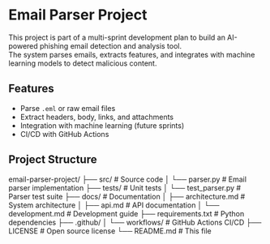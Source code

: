 # Email Parser Project

This project is part of a multi-sprint development plan to build an AI-powered phishing email detection and analysis tool.  
The system parses emails, extracts features, and integrates with machine learning models to detect malicious content.

##  Features
- Parse `.eml` or raw email files
- Extract headers, body, links, and attachments
- Integration with machine learning (future sprints)
- CI/CD with GitHub Actions

##  Project Structure
email-parser-project/
├── src/                    # Source code
│   └── parser.py          # Email parser implementation
├── tests/                  # Unit tests
│   └── test_parser.py     # Parser test suite
├── docs/                   # Documentation
│   ├── architecture.md    # System architecture
│   ├── api.md            # API documentation
│   └── development.md    # Development guide
├── requirements.txt       # Python dependencies
├── .github/
│   └── workflows/         # GitHub Actions CI/CD
├── LICENSE               # Open source license
└── README.md            # This file
